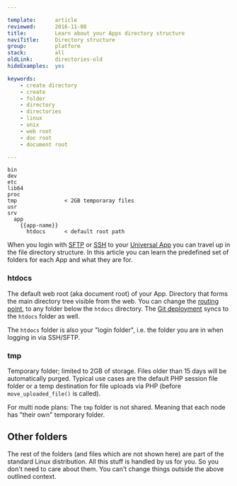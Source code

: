 ```yaml
---

template:      article
reviewed:      2016-11-08
title:         Learn about your Apps directory structure
naviTitle:     Directory structure
group:         platform
stack:         all
oldLink:       directories-old
hideExamples:  yes

keywords:
    - create directory
    - create
    - folder
    - directory
    - directories
    - linux
    - unix
    - web root
    - doc root
    - document root

---
```



```nohighlight
bin
dev
etc
lib64
proc
tmp               < 2GB temporaray files
usr
srv
  app
    {{app-name}}
      htdocs      < default root path
```

<!-- TODO: Re-unite this article with "directories-pro" article -->



When you login with [SFTP](/sftp-uni) or [SSH](ssh-uni) to your [Universal App](app-uni) you can travel up in the file directory structure. In this article you can learn the predefined set of folders for each App and what they are for.

### htdocs

The default web root (aka document root) of your App. Directory that forms the main directory tree visible from the web. You can change the [routing point](domains#toc-set-a-custom-root-path), to any folder below the `htdocs` directory. The [Git deployment](git) syncs to the `htdocs` folder as well.

The `htdocs` folder is also your "login folder", i.e. the folder you are in when logging in via SSH/SFTP.

### tmp

Temporary folder; limited to 2GB of storage. Files older than 15 days will be automatically purged. Typical use cases are the default PHP session file folder or a temp destination for file uploads via PHP (before `move_uploaded_file()` is called).

For multi node plans: The `tmp` folder is not shared. Meaning that each node has "their own" temporary folder.

## Other folders

The rest of the folders (and files which are not shown here) are part of the standard Linux distribution. All this stuff is handled by us for you. So you don't need to care about them. You can't change things outside the above outlined context.
